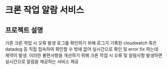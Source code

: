 # 크론 작업 알람 서비스

## 프로젝트 설명
기존 크론 작업 시 오류 발생 로그를 확인하기 위해 로그가 기록된 cloudwatch 혹은 datadog 등 직접 접속하여 확인할 수 밖에 없어 실시간으로 확인 및 error fix 하는데 제약이 발생. 
이러한 불편사항을 개선하기 위해 크론 작업 시 오류 및 알람사항 발생하면 실시간으로 알람을 제공하는 서비스 제공
